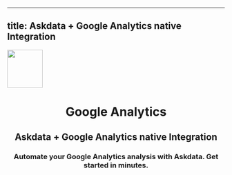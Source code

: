 
  ---
  title: Askdata + Google Analytics native Integration
  ---

<img class="dataset_icon" class="mx-auto d-block mb-4" width="82" height="88" src="https://chart.askdata.com/datasets/icons/google-analytics.png" alt="">
<h1 class="dataset_title" style="text-align: center;">Google Analytics</h1>
<h2 class="dataset_subtitle" style="text-align: center;">Askdata + Google Analytics native Integration</h2> 
<h3 class="dataset_description" style="text-align: center;">Automate your Google Analytics analysis with Askdata. Get started in minutes.</h3> 

  
